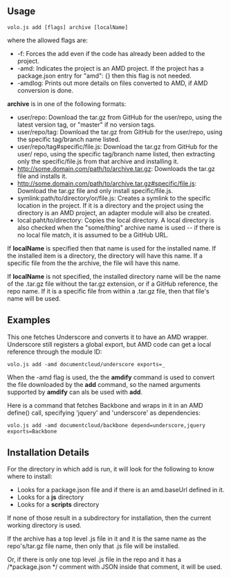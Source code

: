## Usage

    volo.js add [flags] archive [localName]

where the allowed flags are:

* -f: Forces the add even if the code has already been added to the project.
* -amd: Indicates the project is an AMD project. If the project has a
  package.json entry for "amd": {} then this flag is not needed.
* -amdlog: Prints out more details on files converted to AMD, if AMD conversion
  is done.

**archive** is in one of the following formats:

* user/repo: Download the tar.gz from GitHub for the user/repo, using the latest
  version tag, or "master" if no version tags.
* user/repo/tag: Download the tar.gz from GitHub for the user/repo, using the
  specific tag/branch name listed.
* user/repo/tag#specific/file.js: Download the tar.gz from GitHub for the user/
  repo, using the specific tag/branch name listed, then extracting only
  the specific/file.js from that archive and installing it.
* http://some.domain.com/path/to/archive.tar.gz: Downloads the tar.gz file and
  installs it.
* http://some.domain.com/path/to/archive.tar.gz#specific/file.js: Download
  the tar.gz file and only install specific/file.js.
* symlink:path/to/directory/or/file.js: Creates a symlink to the specific
  location in the project. If it is a directory and the project using the
  directory is an AMD project, an adapter module will also be created.
* local:paht/to/directory: Copies the local directory. A local directory is
  also checked when the "some/thing" archive name is used -- if there is no
  local file match, it is assumed to be a GitHub URL.

If **localName** is specified then that name is used for the installed name.
If the installed item is a directory, the directory will have this name. If
a specific file from the the archive, the file will have this name.

If **localName** is not specified, the installed directory name will be the
name of the .tar.gz file without the tar.gz extension, or if a GitHub
reference, the repo name. If it is a specific file from within a .tar.gz file,
then that file's name will be used.

## Examples

This one fetches Underscore and converts it to have an AMD wrapper. Underscore
still registers a global export, but AMD code can get a local reference
through the module ID:

    volo.js add -amd documentcloud/underscore exports=_

When the -amd flag is used, the the **amdify** command is used to convert
the file downloaded by the **add** command, so the named arguments supported
by **amdify** can als be used with **add**.

Here is a command that fetches Backbone and wraps in it in an AMD define() call,
specifying 'jquery' and 'underscore' as dependencies:

    volo.js add -amd documentcloud/backbone depend=underscore,jquery exports=Backbone


## Installation Details

For the directory in which add is run, it will look for the following to know
where to install:

* Looks for a package.json file and if there is an amd.baseUrl defined in it.
* Looks for a **js** directory
* Looks for a **scripts** directory

If none of those result in a subdirectory for installation, then the current
working directory is used.

If the archive has a top level .js file in it and it is the same name
as the repo's/tar.gz file name, then only that .js file will be installed.

Or, if there is only one top level .js file in the repo and it has a
/*package.json */ comment with JSON inside that comment, it will be used.
